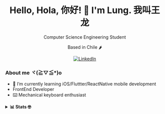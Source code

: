 
<h1 align="center">
  Hello, Hola, 你好! 👋
  I'm Lung. 我叫王龙
</h1>
<p align="center">
  Computer Science Engineering Student
</p>
<p align="center">
  Based in Chile 🌶️
</p>
<p align="center">
<a href="https://www.linkedin.com/in/lung-wang/?locale=en_US" target="blank"><img alt="LinkedIn" src="https://img.shields.io/badge/linkedin-%230077B5.svg?style=for-the-badge&logo=linkedin&logoColor=white"/></a>
</p>

### About me ヾ(≧▽≦*)o
- 📱 I’m currently learning iOS/Fluttter/ReactNative mobile development
- FrontEnd Developer 
- ⌨️ Mechanical keyboard enthusiast 

<details>
  <summary>  <b>📊&nbsp;Stats 🤓</b></summary>
  
[![Top Langs](https://github-readme-stats.vercel.app/api/top-langs/?username=doragonUni&layout=compact&theme=dracula&exclude_repo=doragonUni,bazar-ecommerce,CC5206-DataMining-Block)](https://github.com/anuraghazra/github-readme-stats)

[![Anurag's GitHub stats](https://github-readme-stats.vercel.app/api?username=doragonUni&theme=dracula)](https://github.com/anuraghazra/github-readme-stats)

<p align="left"> <img src="https://komarev.com/ghpvc/?username=doragonuni&label=Profile%20views&color=0e75b6&style=flat" alt="doragonuni" /> </p>
  
</details>


<!--
**doragonUni/doragonUni** is a ✨ _special_ ✨ repository because its `README.md` (this file) appears on your GitHub profile.

Here are some ideas to get you started:

- 🔭 I’m currently working on ...
- 🌱 I’m currently learning ...
- 👯 I’m looking to collaborate on ...
- 🤔 I’m looking for help with ...
- 💬 Ask me about ...
- 📫 How to reach me: ...
- 😄 Pronouns: ...
- ⚡ Fun fact: ...
-->
